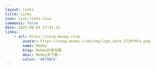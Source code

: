 ```yaml
---
layout: links
title: Links
icon: icon-links-line
comments: false
date: 2022-08-04 17:01:11
links:
	- url: https://song.meumy.club
		avatar: https://song.meumy.club/img/logo_dark.3730f0fa.png
		name: MeUmy
		blog: MeUmy的录音棚
		desc: MeUmy天下第一
		color: '#8798CE'
---
```

